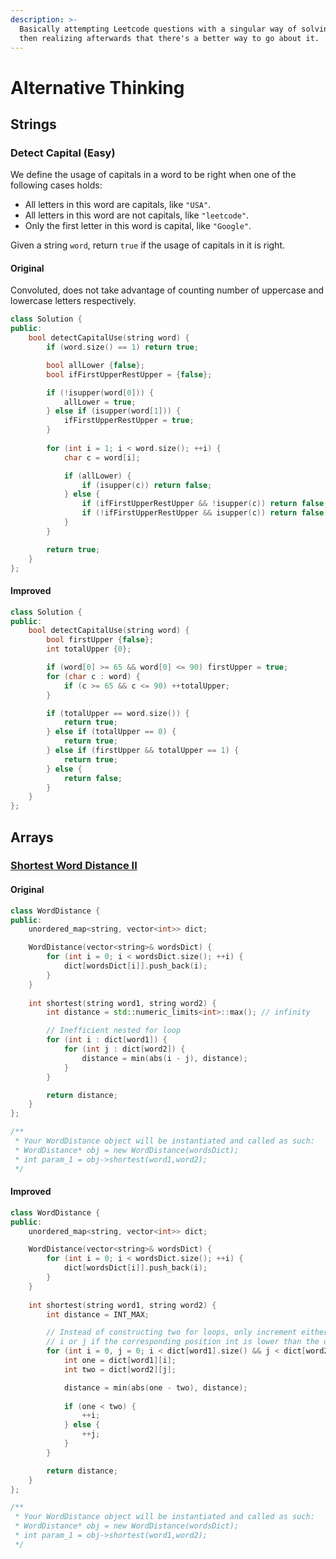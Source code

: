 ```yaml
---
description: >-
  Basically attempting Leetcode questions with a singular way of solving them,
  then realizing afterwards that there's a better way to go about it.
---
```


# Alternative Thinking

## Strings

### Detect Capital (Easy)

We define the usage of capitals in a word to be right when one of the following cases holds:

* All letters in this word are capitals, like `"USA"`.
* All letters in this word are not capitals, like `"leetcode"`.
* Only the first letter in this word is capital, like `"Google"`.

Given a string `word`, return `true` if the usage of capitals in it is right.

#### Original

Convoluted, does not take advantage of counting number of uppercase and lowercase letters respectively.

```cpp
class Solution {
public:
    bool detectCapitalUse(string word) {
        if (word.size() == 1) return true;

        bool allLower {false};
        bool ifFirstUpperRestUpper = {false};

        if (!isupper(word[0])) {
            allLower = true;
        } else if (isupper(word[1])) {
            ifFirstUpperRestUpper = true;
        }
        
        for (int i = 1; i < word.size(); ++i) {
            char c = word[i];

            if (allLower) {
                if (isupper(c)) return false;
            } else {
                if (ifFirstUpperRestUpper && !isupper(c)) return false;
                if (!ifFirstUpperRestUpper && isupper(c)) return false;
            }
        }

        return true;
    }
};
```

#### Improved

```cpp
class Solution {
public:
    bool detectCapitalUse(string word) {
        bool firstUpper {false};
        int totalUpper {0};

        if (word[0] >= 65 && word[0] <= 90) firstUpper = true;
        for (char c : word) {
            if (c >= 65 && c <= 90) ++totalUpper;
        }

        if (totalUpper == word.size()) {
            return true;
        } else if (totalUpper == 0) {
            return true;
        } else if (firstUpper && totalUpper == 1) {
            return true;
        } else {
            return false;
        }
    }
};
```

## Arrays

### [Shortest Word Distance II](https://leetcode.com/problems/shortest-word-distance-ii)

#### Original

```cpp
class WordDistance {
public:
    unordered_map<string, vector<int>> dict;

    WordDistance(vector<string>& wordsDict) {
        for (int i = 0; i < wordsDict.size(); ++i) {
            dict[wordsDict[i]].push_back(i);
        }
    }
    
    int shortest(string word1, string word2) {
        int distance = std::numeric_limits<int>::max(); // infinity

        // Inefficient nested for loop
        for (int i : dict[word1]) {
            for (int j : dict[word2]) {
                distance = min(abs(i - j), distance);
            }
        }

        return distance;
    }
};

/**
 * Your WordDistance object will be instantiated and called as such:
 * WordDistance* obj = new WordDistance(wordsDict);
 * int param_1 = obj->shortest(word1,word2);
 */
```

#### Improved

```cpp
class WordDistance {
public:
    unordered_map<string, vector<int>> dict;

    WordDistance(vector<string>& wordsDict) {
        for (int i = 0; i < wordsDict.size(); ++i) {
            dict[wordsDict[i]].push_back(i);
        }
    }
    
    int shortest(string word1, string word2) {
        int distance = INT_MAX;

        // Instead of constructing two for loops, only increment either
        // i or j if the corresponding position int is lower than the other
        for (int i = 0, j = 0; i < dict[word1].size() && j < dict[word2].size();) {
            int one = dict[word1][i];
            int two = dict[word2][j];

            distance = min(abs(one - two), distance);
            
            if (one < two) {
                ++i;
            } else {
                ++j;
            }
        }

        return distance;
    }
};

/**
 * Your WordDistance object will be instantiated and called as such:
 * WordDistance* obj = new WordDistance(wordsDict);
 * int param_1 = obj->shortest(word1,word2);
 */
```
